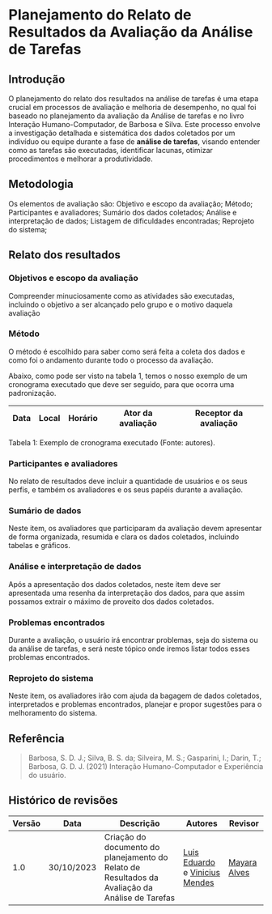 # Planejamento do Relato de Resultados da Avaliação da Análise de Tarefas
## Introdução
O planejamento do relato dos resultados na análise de tarefas é uma etapa crucial em processos de avaliação e melhoria de desempenho, no qual foi baseado no planejamento da avaliação da Análise de tarefas e no livro Interação Humano-Computador, de Barbosa e Silva. Este processo envolve a investigação detalhada e sistemática dos dados coletados por um indivíduo ou equipe durante a fase de **análise de tarefas**, visando entender como as tarefas são executadas, identificar lacunas, otimizar procedimentos e melhorar a produtividade.

## Metodologia
Os elementos de avaliação são:
Objetivo e escopo da avaliação;
Método;
Participantes e avaliadores;
Sumário dos dados coletados;
Análise e interpretação de dados;
Listagem de dificuldades encontradas;
Reprojeto do sistema;

## Relato dos resultados

### Objetivos e escopo da avaliação
Compreender minuciosamente como as atividades são executadas, incluindo o objetivo a ser alcançado pelo grupo e o motivo daquela avaliação

### Método
O método é escolhido para saber como será feita a coleta dos dados e como foi o andamento durante todo o processo da avaliação.

Abaixo, como pode ser visto na tabela 1, temos o nosso exemplo de um cronograma executado que deve ser seguido, para que ocorra uma padronização. 

| Data | Local | Horário| Ator da avaliação |  Receptor da avaliação |
| ---- | ------- | -------- | ----------------- | ---------------------- |

Tabela 1: Exemplo de cronograma executado (Fonte: autores).

### Participantes e avaliadores
No relato de resultados deve incluir a quantidade de usuários e os seus perfis, e também os avaliadores e os seus papéis durante a avaliação.

### Sumário de dados
Neste item, os avaliadores que participaram da avaliação devem apresentar de forma organizada, resumida e clara os dados coletados, incluindo tabelas e gráficos.

### Análise e interpretação de dados
Após a apresentação dos dados coletados, neste item deve ser apresentada uma resenha da interpretação dos dados, para que assim possamos extrair o máximo de proveito dos dados coletados.

### Problemas encontrados
Durante a avaliação, o usuário irá encontrar problemas, seja do sistema ou da análise de tarefas, e será neste tópico onde iremos listar todos esses problemas encontrados.

### Reprojeto do sistema
Neste item, os avaliadores irão com ajuda da bagagem de dados coletados, interpretados e problemas encontrados, planejar e propor sugestões para o melhoramento do sistema.

## Referência 

> Barbosa, S. D. J.; Silva, B. S. da; Silveira, M. S.; Gasparini, I.; Darin, T.; Barbosa, G. D. J. (2021) Interação Humano-Computador e Experiência do usuário.

## Histórico de revisões

| Versão | Data | Descrição | Autores | Revisor |
|-----------|--------|---------------|------------|------------|
| 1.0 | 30/10/2023 | Criação do documento do planejamento do Relato de Resultados da Avaliação da Análise de Tarefas | [Luis Eduardo](https://github.com/LuisMiranda10) e [Vinicius Mendes](https://github.com/yabamiah)| [Mayara Alves](https://github.com/Mayara-tech)  |

